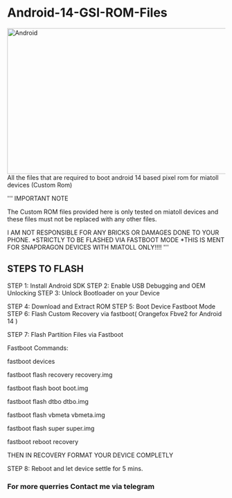 # Android-14-GSI-ROM-Files
<img src="https://reviews.com.np/uploads/article/android-10-is-official/new-android-logo-2019-robot-head-reactions-animated-2.gif" alt="Android" width="600" height="337" align="right">
All the files that are required to boot android 14 based pixel rom for miatoll devices (Custom Rom)

''' IMPORTANT NOTE

The Custom ROM files provided here is only tested on miatoll devices and these files must not be replaced with any other files.

I AM NOT RESPONSIBLE FOR ANY BRICKS OR DAMAGES DONE TO YOUR PHONE.
*STRICTLY TO BE FLASHED VIA FASTBOOT MODE
*THIS IS MENT FOR SNAPDRAGON DEVICES WITH MIATOLL ONLY!!!!
'''

<h2>STEPS TO FLASH</h2>
<p>
  STEP 1: Install Android SDK
  STEP 2: Enable USB Debugging and OEM Unlocking
  STEP 3: Unlock Bootloader on your Device</p>
  <meta http-equiv="How to unlock bootloader" content="2; url='https://droidwin.com/unlock-bootloader-android-device/'" />
<p>
  STEP 4: Download and Extract ROM
  STEP 5: Boot Device Fastboot Mode
  STEP 6: Flash Custom Recovery via fastboot( Orangefox Fbve2 for Android 14 )</p>
  STEP 7: Flash Partition Files via Fastboot

  Fastboot Commands:

  fastboot devices

  fastboot flash recovery recovery.img

  fastboot flash boot boot.img

  fastboot flash dtbo dtbo.img

  fastboot flash vbmeta vbmeta.img

  fastboot flash super super.img

  fastboot reboot recovery

  THEN IN RECOVERY FORMAT YOUR DEVICE COMPLETLY
  
  STEP 8: Reboot and let device settle for 5 mins.

<h3>For more querries Contact me via telegram</h3>

